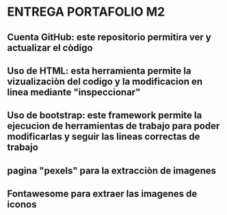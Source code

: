 # ENTREGA PORTAFOLIO M2

## Cuenta GitHub: este repositorio permitira ver y actualizar el còdigo

## Uso de HTML: esta herramienta permite la vizualizaciòn del codigo y la modificacion en linea mediante "inspeccionar"

## Uso de bootstrap: este framework permite la ejecucion de herramientas de trabajo para poder modificarlas y seguir las lineas correctas de trabajo 

## pagina "pexels" para la extracciòn de imagenes

## Fontawesome para extraer las imagenes de iconos